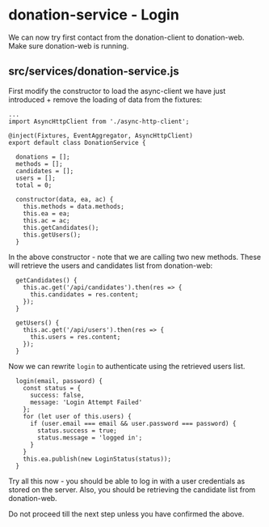 # donation-service - Login

We can now try first contact from the donation-client to donation-web. Make sure donation-web is running.

## src/services/donation-service.js


First modify the constructor to load the async-client we have just introduced + remove the loading of data from the fixtures:

~~~
...
import AsyncHttpClient from './async-http-client';

@inject(Fixtures, EventAggregator, AsyncHttpClient)
export default class DonationService {

  donations = [];
  methods = [];
  candidates = [];
  users = [];
  total = 0;

  constructor(data, ea, ac) {
    this.methods = data.methods;
    this.ea = ea;
    this.ac = ac;
    this.getCandidates();
    this.getUsers();
  }
~~~

In the above constructor - note that we are calling two new methods. These will retrieve the users and candidates list from donation-web:

~~~
  getCandidates() {
    this.ac.get('/api/candidates').then(res => {
      this.candidates = res.content;
    });
  }

  getUsers() {
    this.ac.get('/api/users').then(res => {
      this.users = res.content;
    });
  }
~~~

Now we can rewrite `login` to authenticate using the retrieved users list.

~~~
  login(email, password) {
    const status = {
      success: false,
      message: 'Login Attempt Failed'
    };
    for (let user of this.users) {
      if (user.email === email && user.password === password) {
        status.success = true;
        status.message = 'logged in';
      }
    }
    this.ea.publish(new LoginStatus(status));
  }
~~~

Try all this now - you should be able to log in with a user credentials as stored on the server. Also, you should be retrieving the candidate list from donation-web.

Do not proceed till the next step unless you have confirmed the above.


